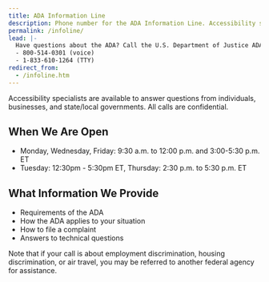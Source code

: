 ```yaml
---
title: ADA Information Line
description: Phone number for the ADA Information Line. Accessibility specialists are available to answer questions about the ADA.
permalink: /infoline/
lead: |-
  Have questions about the ADA? Call the U.S. Department of Justice ADA Information Line
  - 800-514-0301 (voice)
  - 1-833-610-1264 (TTY)
redirect_from:
  - /infoline.htm
---
```


Accessibility specialists are available to answer questions from individuals,
businesses, and state/local governments. All calls are confidential.

## When We Are Open

- Monday, Wednesday, Friday: 9:30 a.m. to 12:00 p.m. and 3:00-5:30 p.m. ET
- Tuesday: 12:30pm - 5:30pm ET, Thursday: 2:30 p.m. to 5:30 p.m. ET

## What Information We Provide
- Requirements of the ADA
- How the ADA applies to your situation
- How to file a complaint
- Answers to technical questions

Note that if your call is about employment discrimination, housing discrimination, or air travel, you may be referred to another federal agency for assistance.
